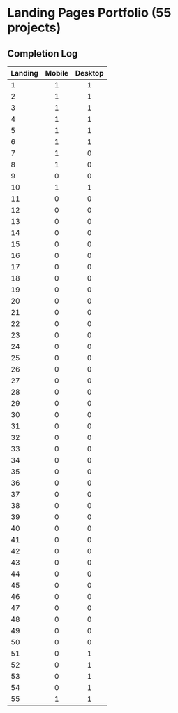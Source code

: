 # Landing Pages Portfolio (55 projects)

## Completion Log

| Landing | Mobile | Desktop|
| :-------|:------:|:------:|
| 1       |   1    |    1   |
| 2       |   1    |    1   |
| 3       |   1    |    1   |
| 4       |   1    |    1   |
| 5       |   1    |    1   |
| 6       |   1    |    1   |
| 7       |   1    |    0   |
| 8       |   1    |    0   |
| 9       |   0    |    0   |
| 10      |   1    |    1   |
| 11      |   0    |    0   |
| 12      |   0    |    0   |
| 13      |   0    |    0   |
| 14      |   0    |    0   |
| 15      |   0    |    0   |
| 16      |   0    |    0   |
| 17      |   0    |    0   |
| 18      |   0    |    0   |
| 19      |   0    |    0   |
| 20      |   0    |    0   |
| 21      |   0    |    0   |
| 22      |   0    |    0   |
| 23      |   0    |    0   |
| 24      |   0    |    0   |
| 25      |   0    |    0   |
| 26      |   0    |    0   |
| 27      |   0    |    0   |
| 28      |   0    |    0   |
| 29      |   0    |    0   |
| 30      |   0    |    0   |
| 31      |   0    |    0   |
| 32      |   0    |    0   |
| 33      |   0    |    0   |
| 34      |   0    |    0   |
| 35      |   0    |    0   |
| 36      |   0    |    0   |
| 37      |   0    |    0   |
| 38      |   0    |    0   |
| 39      |   0    |    0   |
| 40      |   0    |    0   |
| 41      |   0    |    0   |
| 42      |   0    |    0   |
| 43      |   0    |    0   |
| 44      |   0    |    0   |
| 45      |   0    |    0   |
| 46      |   0    |    0   |
| 47      |   0    |    0   |
| 48      |   0    |    0   |
| 49      |   0    |    0   |
| 50      |   0    |    0   |
| 51      |   0    |    1   |
| 52      |   0    |    1   |
| 53      |   0    |    1   |
| 54      |   0    |    1   |
| 55      |   1    |    1   |
